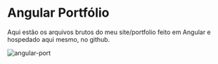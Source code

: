# Angular Portfólio

Aqui estão os arquivos brutos do meu site/portfolio feito em Angular e hospedado aqui mesmo, no github. 

![angular-port](https://user-images.githubusercontent.com/84084794/137998988-5a8c1e9a-be4f-4d54-8700-b830eeeb8a4a.png)
